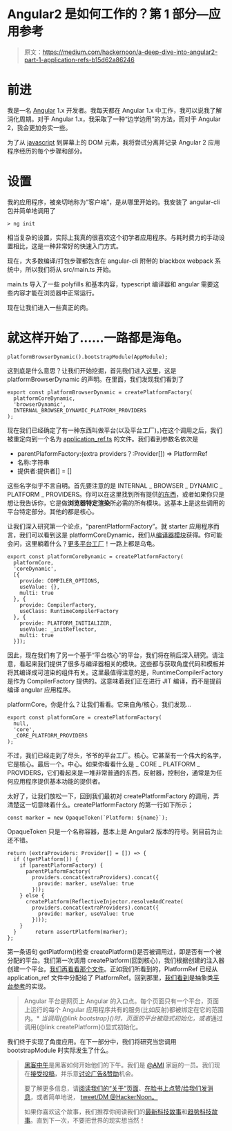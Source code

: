 # Angular2 是如何工作的？第 1 部分—应用参考

> 原文：<https://medium.com/hackernoon/a-deep-dive-into-angular2-part-1-application-refs-b15d62a86246>

# **前进**

我是一名 [Angular](https://hackernoon.com/tagged/angular) 1.x 开发者。我每天都在 Angular 1.x 中工作，我可以说我了解消化周期。对于 Angular 1.x，我采取了一种“边学边用”的方法，而对于 Angular 2，我会更加务实一些。

为了从 [javascript](https://hackernoon.com/tagged/javascript) 到屏幕上的 DOM 元素，我将尝试分离并记录 Angular 2 应用程序经历的每个步骤和部分。

# 设置

我的应用程序，被亲切地称为“客户端”，是从哪里开始的。我安装了 angular-cli 包并简单地调用了

```
> ng init
```

相当复杂的设置，实际上我真的很喜欢这个初学者应用程序。与耗时费力的手动设置相比，这是一种非常好的快速入门方式。

现在，大多数编译/打包步骤都包含在 angular-cli 附带的 blackbox webpack 系统中，所以我们将从 src/main.ts 开始。

main.ts 导入了一些 polyfills 和基本内容，typescript 编译器和 angular 需要这些内容才能在浏览器中正常运行。

现在让我们进入一些真正的肉。

# 就这样开始了……一路都是海龟。

```
platformBrowserDynamic().bootstrapModule(AppModule);
```

这到底是什么意思？让我们开始挖掘，首先我们进入[这里](https://github.com/angular/angular/blob/2b20db6c5acd60721e8a5dae2b50cdb1292f8db1/modules/%40angular/platform-browser-dynamic/src/platform-browser-dynamic.ts)，这是 platformBrowserDynamic 的声明。在里面，我们发现我们看到了

```
export const platformBrowserDynamic = createPlatformFactory(        
  platformCoreDynamic, 
  'browserDynamic',
  INTERNAL_BROWSER_DYNAMIC_PLATFORM_PROVIDERS
);
```

现在我们已经确定了有一种东西叫做平台(以及平台工厂)。)在这个调用之后，我们被重定向到一个名为 [application_ref.ts](https://github.com/angular/angular/blob/2b20db6c5acd60721e8a5dae2b50cdb1292f8db1/modules/%40angular/core/src/application_ref.ts#L84) 的文件。我们看到参数名依次是

*   parentPlaformFactory:(extra providers？:Provider[]) => PlatformRef
*   名称:字符串
*   提供者:提供者[] = []

这些名字似乎不言自明。首先要注意的是 INTERNAL _ BROWSER _ DYNAMIC _ PLATFORM _ PROVIDERS。你可以在这里找到所有提供[的东西](https://github.com/angular/angular/blob/979657989bab4fb93faf6a207d30760faa9bd696/modules/%40angular/platform-browser/src/private_export.ts#L18)，或者如果你只是想让我告诉你，它是做**浏览器特定渲染**所必需的所有模块。这基本上是这些调用的平台特定部分。其他的都是核心。

让我们深入研究第一个论点，“parentPlatformFactory”。就 starter 应用程序而言，我们可以看到这是 platformCoreDynamic，我们从[编译器模块](https://github.com/angular/angular/tree/2b20db6c5acd60721e8a5dae2b50cdb1292f8db1/modules/%40angular/compiler)获得。你可能会问，这里躺着什么？[更多平台工厂](https://github.com/angular/angular/blob/42a287fabf6b035d51e00cf3006c27fec00f054a/modules/%40angular/compiler/src/compiler.ts#L138)！一路上都是乌龟。

```
export const platformCoreDynamic = createPlatformFactory(
  platformCore, 
  'coreDynamic', 
  [{
    provide: COMPILER_OPTIONS, 
    useValue: {}, 
    multi: true
  }, {
    provide: CompilerFactory, 
    useClass: RuntimeCompilerFactory
  }, {
    provide: PLATFORM_INITIALIZER, 
    useValue: _initReflector, 
    multi: true
  }]);
```

因此，现在我们有了另一个基于“平台核心”的平台，我们将在稍后深入研究。请注意，看起来我们提供了很多与编译器相关的模块。这些都与获取角度代码和模板并将其编译成可渲染的组件有关。这里最值得注意的是，RuntimeCompilerFactory 是作为 CompilerFactory 提供的。这意味着我们正在进行 JIT 编译，而不是提前编译 angular 应用程序。

platformCore。你是什么？让我们看看。它来自角/核心，我们发现…

```
export const platformCore = createPlatformFactory(
  null, 
  'core', 
  _CORE_PLATFORM_PROVIDERS
);
```

不过，我们已经走到了尽头，爷爷的平台工厂。核心。它甚至有一个伟大的名字，它是核心。最后一个。中心。如果你看看什么是 _ CORE _ PLATFORM _ PROVIDERS，它们看起来是一堆非常普通的东西，反射器，控制台，通常是为任何应用程序提供基本功能的提供者。

太好了，让我们放松一下，回到我们最初对 createPlatformFactory 的调用，弄清楚这一切意味着什么。createPlatformFactory 的第一行如下所示；

```
const marker = new OpaqueToken(`Platform: ${name}`);
```

OpaqueToken 只是一个名称容器，基本上是 Angular2 版本的符号。到目前为止还不错。

```
return (extraProviders: Provider[] = []) => {    
  if (!getPlatform()) {      
    if (parentPlaformFactory) {        
      parentPlaformFactory(               
        providers.concat(extraProviders).concat({
          provide: marker, useValue: true
        }));      
    } else {                
      createPlatform(ReflectiveInjector.resolveAndCreate(            
        providers.concat(extraProviders).concat({
          provide: marker, useValue: true
        })));      
    }    
  }      return assertPlatform(marker);  
};
```

第一条语句 getPlatform()检查 createPlatform()是否被调用过，即是否有一个被分配的平台。我们第一次调用 createPlatform(回到核心)，我们根据创建的注入器创建一个平台。[我们再看看那个文件](https://github.com/angular/angular/blob/566d4361e22a3d8a4ce8619a762115abf97aaee2/modules/%40angular/core/src/platform_core_providers.ts#L20)。正如我们所看到的，PlatformRef 已经从 application_ref 文件中分配给了 PlatformRef。回到那里，[我们看到](https://github.com/angular/angular/blob/df4254ae89ccc6c3f358e4722ecaf8643cc320e2/modules/%40angular/core/src/application_ref.ts#L238)是抽象类[平台参考](https://github.com/angular/angular/blob/df4254ae89ccc6c3f358e4722ecaf8643cc320e2/modules/%40angular/core/src/application_ref.ts#L342)的实现。

> Angular 平台是网页上 Angular 的入口点。每个页面只有一个平台，页面上运行的每个 Angular 应用程序共有的服务(比如反射)都被绑定在它的范围内。* *当调用{@link bootstrap}()时，页面的平台被隐式初始化，或者*通过调用{@link createPlatform}()显式初始化。

我们终于实现了角度应用。在下一部分中，我们将研究当您调用 bootstrapModule 时实际发生了什么。

> [黑客中午](http://bit.ly/Hackernoon)是黑客如何开始他们的下午。我们是 [@AMI](http://bit.ly/atAMIatAMI) 家庭的一员。我们现在[接受投稿](http://bit.ly/hackernoonsubmission)，并乐意[讨论广告&赞助](mailto:partners@amipublications.com)机会。
> 
> 要了解更多信息，请[阅读我们的“关于”页面](https://goo.gl/4ofytp)、[在脸书上点赞/给我们发消息](http://bit.ly/HackernoonFB)，或者简单地说， [tweet/DM @HackerNoon。](https://goo.gl/k7XYbx)
> 
> 如果你喜欢这个故事，我们推荐你阅读我们的[最新科技故事](http://bit.ly/hackernoonlatestt)和[趋势科技故事](https://hackernoon.com/trending)。直到下一次，不要把世界的现实想当然！